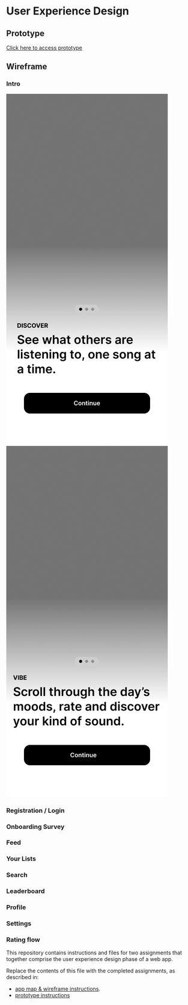 # User Experience Design

## Prototype
[Click here to access prototype](https://www.figma.com/proto/FaM5OyOa9Vonx3uP4Fa4NA/Musi?page-id=180%3A5351&node-id=180-9563&viewport=132%2C385%2C0.09&t=FSAC15wmAHpodrue-1&scaling=scale-down&content-scaling=fixed&starting-point-node-id=180%3A9563)

## Wireframe

### Intro

<img src="https://github.com/agile-students-fall2025/4-final-musi/blob/master/ux-design/StartingScreen0.png?raw=true" >
<img src="https://github.com/agile-students-fall2025/4-final-musi/blob/master/ux-design/StartingScreen1.png?raw=true" >

### Registration / Login

### Onboarding Survey

### Feed

### Your Lists

### Search

### Leaderboard

### Profile

### Settings

### Rating flow

This repository contains instructions and files for two assignments that together comprise the user experience design phase of a web app.

Replace the contents of this file with the completed assignments, as described in:

- [app map & wireframe instructions](instructions-0a-app-map-wireframes.md).
- [prototype instructions](instructions-0b-prototyping.md)

